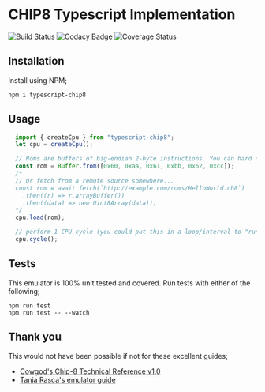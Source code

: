 # CHIP8 Typescript Implementation

[![Build Status](https://app.travis-ci.com/mikeyhogarth/chip8-typescript.svg?branch=main)](https://app.travis-ci.com/mikeyhogarth/chip8-typescript)
[![Codacy Badge](https://app.codacy.com/project/badge/Grade/52a13e41759a4d6a94b5000386df4464)](https://www.codacy.com/gh/mikeyhogarth/chip8-typescript/dashboard?utm_source=github.com&utm_medium=referral&utm_content=mikeyhogarth/chip8-typescript&utm_campaign=Badge_Grade)
[![Coverage Status](https://coveralls.io/repos/github/mikeyhogarth/chip8-typescript/badge.svg?branch=main)](https://coveralls.io/github/mikeyhogarth/chip8-typescript?branch=main)

## Installation
Install using NPM;
```
npm i typescript-chip8
```

## Usage

```javascript
  import { createCpu } from "typescript-chip8";
  let cpu = createCpu();

  // Roms are buffers of big-endian 2-byte instructions. You can hard code these...
  const rom = Buffer.from([0x60, 0xaa, 0x61, 0xbb, 0x62, 0xcc]);
  /*
  // Or fetch from a remote source somewhere...
  const rom = await fetch(`http://example.com/roms/HelloWorld.ch8`)
    .then((r) => r.arrayBuffer())
    .then((data) => new Uint8Array(data));
  */
  cpu.load(rom);

  // perform 1 CPU cycle (you could put this in a loop/interval to "run" the cpu forever) 
  cpu.cycle();
```

## Tests
This emulator is 100% unit tested and covered. Run tests with either of the following;
```
npm run test
npm run test -- --watch
```

## Thank you

This would not have been possible if not for these excellent guides;

- [Cowgod's Chip-8 Technical Reference v1.0](http://devernay.free.fr/hacks/chip8/C8TECH10.HTM)
- [Tania Rasca's emulator guide](https://www.taniarascia.com/writing-an-emulator-in-javascript-chip8/)
